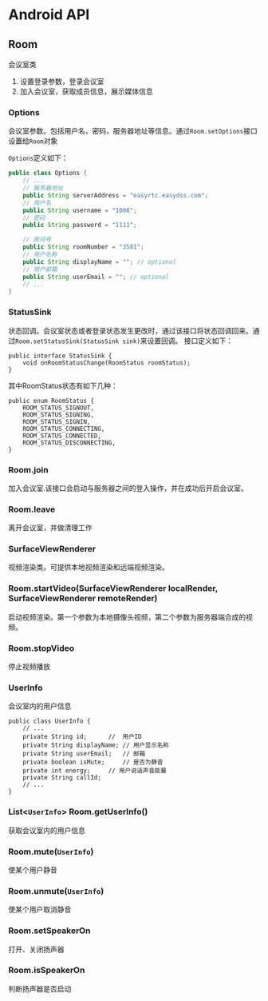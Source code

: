 
# Android API

## Room

会议室类

1. 设置登录参数，登录会议室
2. 加入会议室，获取成员信息，展示媒体信息

### Options

会议室参数。包括用户名，密码，服务器地址等信息。通过`Room.setOptions`接口设置给`Room`对象

`Options`定义如下：

```java
public class Options {
    // ...
    // 服务器地址
    public String serverAddress = "easyrtc.easydss.com";
    // 用户名
    public String username = "1008";
    // 密码
    public String password = "1111";

    // 房间号
    public String roomNumber = "3581";
    // 用户名称
    public String displayName = ""; // optional
    // 用户邮箱
    public String userEmail = ""; // optional
    // ...
}
```

### StatusSink

状态回调。会议室状态或者登录状态发生更改时，通过该接口将状态回调回来。通过`Room.setStatusSink(StatusSink sink)`来设置回调。
接口定义如下：
```
public interface StatusSink {
    void onRoomStatusChange(RoomStatus roomStatus);
}
```
其中RoomStatus状态有如下几种：
```
public enum RoomStatus {
    ROOM_STATUS_SIGNOUT,
    ROOM_STATUS_SIGNING,
    ROOM_STATUS_SIGNIN,
    ROOM_STATUS_CONNECTING,
    ROOM_STATUS_CONNECTED,
    ROOM_STATUS_DISCONNECTING,
}
```

### Room.join

加入会议室.该接口会启动与服务器之间的登入操作，并在成功后开启会议室。


### Room.leave

离开会议室，并做清理工作

### SurfaceViewRenderer

视频渲染类。可提供本地视频渲染和远端视频渲染。

### Room.startVideo(SurfaceViewRenderer localRender, SurfaceViewRenderer remoteRender)

启动视频渲染。第一个参数为本地摄像头视频，第二个参数为服务器端合成的视频。


### Room.stopVideo

停止视频播放


### UserInfo

会议室内的用户信息

```
public class UserInfo {
    // ...
    private String id;      //  用户ID
    private String displayName; // 用户显示名称
    private String userEmail;   // 邮箱
    private boolean isMute;     // 是否为静音
    private int energy;     // 用户说话声音能量
    private String callId;
    // ...
}
```

### List<`UserInfo`> Room.getUserInfo()

获取会议室内的用户信息


### Room.mute(`UserInfo`)

使某个用户静音


### Room.unmute(`UserInfo`)

使某个用户取消静音


### Room.setSpeakerOn

打开、关闭扬声器

### Room.isSpeakerOn

判断扬声器是否启动

